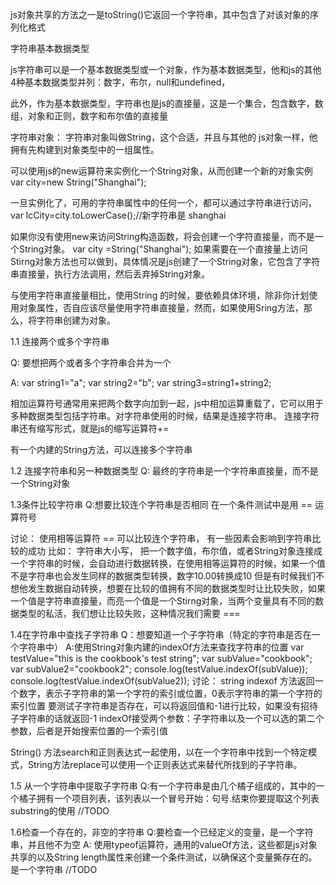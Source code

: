 js对象共享的方法之一是toString()它返回一个字符串，其中包含了对该对象的序列化格式

字符串基本数据类型

js字符串可以是一个基本数据类型或一个对象，作为基本数据类型，他和js的其他4种基本数据类型并列：数字，布尔，null和undefined，

此外，作为基本数据类型，字符串也是js的直接量，这是一个集合，包含数字，数组，对象和正则，数字和布尔值的直接量



字符串对象：
字符串对象叫做String，这个合适，并且与其他的 js对象一样，他拥有先构建到对象类型中的一组属性。

可以使用js的new运算符来实例化一个String对象，从而创建一个新的对象实例
var city=new String("Shanghai");

一旦实例化了，可用的字符串属性中的任何一个，都可以通过字符串进行访问，
var lcCity=city.toLowerCase();//新字符串是 shanghai

如果你没有使用new来访问String构造函数，将会创建一个字符直接量，而不是一个String对象。
var city =String("Shanghai");
如果需要在一个直接量上访问Stirng对象方法也可以做到，具体情况是js创建了一个String对象，它包含了字符串直接量，执行方法调用，然后丢弃掉String对象。


与使用字符串直接量相比，使用String 的时候，要依赖具体环境，除非你计划使用对象属性，否自应该尽量使用字符串直接量，然而，如果使用Sring方法，那么，将字符串创建为对象。

1.1 连接两个或多个字符串

Q:
要想把两个或者多个字符串合并为一个

A: 
var string1="a"; var string2="b";
var string3=string1+string2;

相加运算符号通常用来把两个数字向加到一起，js中相加运算重载了，它可以用于多种数据类型包括字符串。对字符串使用的时候，结果是连接字符串。
连接字符串还有缩写形式，就是js的缩写运算符+=

有一个内建的String方法，可以连接多个字符串

1.2 连接字符串和另一种数据类型
Q:
最终的字符串是一个字符串直接量，而不是一个String对象

1.3条件比较字符串
Q:想要比较连个字符串是否相同
在一个条件测试中是用 == 运算符号

讨论：
使用相等运算符 == 可以比较连个字符串，
有一些因素会影响到字符串比较的成功
比如： 字符串大小写，
把一个数字值，布尔值，或者String对象连接成一个字符串的时候，会自动进行数据转换，在使用相等运算符的时候，如果一个值不是字符串也会发生同样的数据类型转换，数字10.00转换成10
但是有时候我们不想他发生数据自动转换，想要在比较的值拥有不同的数据类型时让比较失败，如果一个值是字符串直接量，而亮一个值是一个Stirng对象，当两个变量具有不同的数据类型的私活，我们想让比较失败，这种情况我们需要 ===


1.4在字符串中查找子字符串
Q：想要知道一个子字符串（特定的字符串是否在一个字符串中）
A:使用String对象内建的indexOf方法来查找字符串的位置
    var testValue="this is the cookbook's test string";
    var subValue="cookbook";
    var subValue2="cookbook2";
    console.log(testValue.indexOf(subValue));
    console.log(testValue.indexOf(subValue2));
讨论：
string indexof 方法返回一个数字，表示子字符串的第一个字符的索引或位置，0表示字符串的第一个字符的索引位置
要测试子字符串是否存在，可以将返回值和-1进行比较，如果没有招待子字符串的话就返回-1
indexOf接受两个参数：子字符串以及一个可以选的第二个参数，后者是开始搜索位置的一个索引值

String() 方法search和正则表达式一起使用，以在一个字符串中找到一个特定模式，String方法replace可以使用一个正则表达式来替代所找到的子字符串。

1.5 从一个字符串中提取子字符串
Q:有一个字符串是由几个橘子组成的，其中的一个橘子拥有一个项目列表，该列表以一个冒号开始：句号.结束你要提取这个列表
substring的使用
//TODO

1.6检查一个存在的，非空的字符串
Q:要检查一个已经定义的变量，是一个字符串，并且他不为空
A:
使用typeof运算符，通用的valueOf方法，这些都是js对象共享的以及String length属性来创建一个条件测试，以确保这个变量撕存在的。是一个字符串
//TODO
